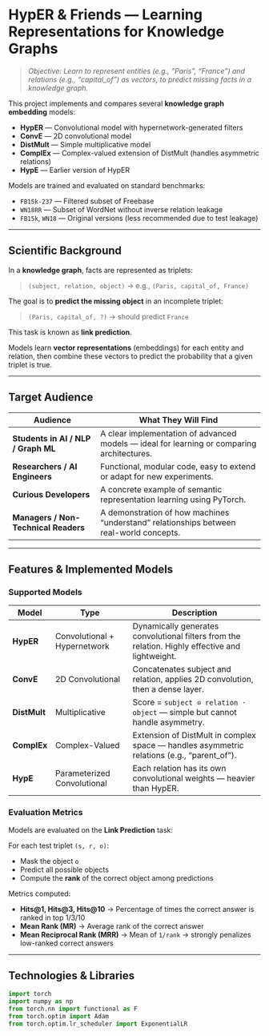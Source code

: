 # HypER & Friends — Learning Representations for Knowledge Graphs

> *Objective: Learn to represent entities (e.g., “Paris”, “France”) and relations (e.g., “capital_of”) as vectors, to predict missing facts in a knowledge graph.*

This project implements and compares several **knowledge graph embedding** models:
- **HypER** — Convolutional model with hypernetwork-generated filters
- **ConvE** — 2D convolutional model
- **DistMult** — Simple multiplicative model
- **ComplEx** — Complex-valued extension of DistMult (handles asymmetric relations)
- **HypE** — Earlier version of HypER

Models are trained and evaluated on standard benchmarks:
- `FB15k-237` — Filtered subset of Freebase
- `WN18RR` — Subset of WordNet without inverse relation leakage
- `FB15k`, `WN18` — Original versions (less recommended due to test leakage)

---

## Scientific Background

In a **knowledge graph**, facts are represented as triplets:  
> `(subject, relation, object)` → e.g., `(Paris, capital_of, France)`

The goal is to **predict the missing object** in an incomplete triplet:  
> `(Paris, capital_of, ?)` → should predict `France`

This task is known as **link prediction**.

Models learn **vector representations** (embeddings) for each entity and relation, then combine these vectors to predict the probability that a given triplet is true.

---

## Target Audience

| Audience | What They Will Find |
|----------|----------------------|
| **Students in AI / NLP / Graph ML** | A clear implementation of advanced models — ideal for learning or comparing architectures. |
| **Researchers / AI Engineers** | Functional, modular code, easy to extend or adapt for new experiments. |
| **Curious Developers** | A concrete example of semantic representation learning using PyTorch. |
| **Managers / Non-Technical Readers** | A demonstration of how machines “understand” relationships between real-world concepts. |

---

## Features & Implemented Models

### Supported Models

| Model | Type | Description |
|-------|------|-------------|
| **HypER** | Convolutional + Hypernetwork | Dynamically generates convolutional filters from the relation. Highly effective and lightweight. |
| **ConvE** | 2D Convolutional | Concatenates subject and relation, applies 2D convolution, then a dense layer. |
| **DistMult** | Multiplicative | Score = `subject ⊙ relation ⋅ object` — simple but cannot handle asymmetry. |
| **ComplEx** | Complex-Valued | Extension of DistMult in complex space — handles asymmetric relations (e.g., “parent_of”). |
| **HypE** | Parameterized Convolutional | Each relation has its own convolutional weights — heavier than HypER. |

### Evaluation Metrics

Models are evaluated on the **Link Prediction** task:

For each test triplet `(s, r, o)`:
- Mask the object `o`
- Predict all possible objects
- Compute the **rank** of the correct object among predictions

Metrics computed:
- **Hits@1, Hits@3, Hits@10** → Percentage of times the correct answer is ranked in top 1/3/10
- **Mean Rank (MR)** → Average rank of the correct answer
- **Mean Reciprocal Rank (MRR)** → Mean of `1/rank` → strongly penalizes low-ranked correct answers

---

## Technologies & Libraries

```python
import torch
import numpy as np
from torch.nn import functional as F
from torch.optim import Adam
from torch.optim.lr_scheduler import ExponentialLR
